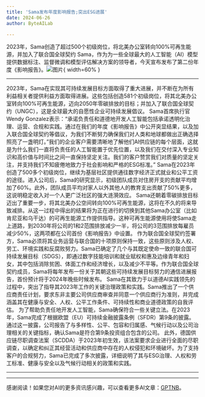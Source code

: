 ```yaml
---
title: 'Sama发布年度影响报告;突出ESG进展'
date: 2024-06-26
author: ByteAILab

---
```


2023年，Sama创造了超过500个初级岗位，将北美办公室转向100%可再生能源，并加入了联合国全球契约
Sama，作为为一些全球最大的人工智能（AI）模型提供数据标注、监督微调和模型评估解决方案的领导者，今天宣布发布了第二份年度《影响报告》。![图片](https://ai-techpark.com/wp-content/uploads/2024/06/Sama-960x540.jpg){ width=60% }

---
2023年，Sama在实现其可持续发展目标方面取得了重大进展，并不断在为所有利益相关者提供利益方面取得进展。这些包括创造581个初级岗位，将其北美办公室转向100%可再生能源，迈向2050年零碳排放的目标；并加入了联合国全球契约（UNGC），这是全球最大的自愿性企业可持续发展倡议。
Sama首席执行官Wendy Gonzalez表示：“承诺负责任和道德地开发人工智能包括承诺透明化治理、运营、合规和实践。通过在我们的年度《影响报告》中公开突显结果，以及加入联合国全球契约等倡议，为我们不断努力确保我们对人类和地球都做出正确选择照亮了一盏明灯。”我们的企业客户需要清晰地了解他们AI供应链的每个层面，这就是为什么我们一直将负责任的人工智能置于优先位置，以及我们在交付深入专业知识和高价值与时间比之间一直保持坚定关注。我们的客户赞赏我们对质量的坚定关注，并支持我们不知疲倦地致力于社会影响和严格的ESG标准。”
Sama在2023年创造了500多个初级岗位，继续为基层社区提供通往数字经济正式就业和公平工资的途径。进入公司后，Sama的研究显示，初级团队成员对住房开支的贡献平均增加了60%。此外，团队成员平均对家人以外其他人的教育支出贡献了50%更多，这说明稳定收入对一个人更广泛社区的强大涟漪效应。
Sama还朝着零碳排放目标迈出了重要一步，将其北美办公空间转向100%可再生能源，这将在不久的将来导致减排。从这一过程中得出的结果将为正在进行的切换到其他Sama办公室（比如肯尼亚和乌干达）的可再生能源工作提供指导。这种可再生能源使用将使Sama走上道路，到2030年将公司的1和2范围排放减少一半，将公司的3范围排放每雇员减少50%，这两项都在公司首份《影响报告》中设置。
作为联合国全球契约签署方，Sama必须将其业务运营与联合国的十项原则保持一致，这些原则涉及人权、劳工、环境实践和反腐败努力。Sama已确定了几个与其既定使命一致的联合国可持续发展目标（SDGS），即通过数字技能培训和就业赋权和惠及边缘青年和妇女，其中包括消除贫困、体面工作和经济增长，以及减少不平等。作为联合国全球契约成员，Sama将每年发布一份关于其朝这些可持续发展目标努力的通信进展报告，首份预计将于2024年晚些时候发布。
Sama在其致力于以道德AI实践领先的过程中，突出了指导其2023年工作的关键治理政策和实践。Sama推出了一个供应商责任计划，要求东非主要公司供应商审查并同意一个供应商行为准则，并完成涵盖其在健康与安全、人权、公平工作条件、可持续性和商业道德政策的自我评估。
为了帮助负责任地开发人工智能，Sama确保符合一些关键立法。在2023年，Sama完成了根据欧盟（EU）可持续金融披露条例（SFDR）第9条的披露。通过这一披露，公司报告了与多样性、公平、包容和归属感、气候行动以及公司治理相关的关键指标，确认Sama是符合第9条投资组合包含的公司。
此外，德国供应链尽职调查法案（SCDDA）于2023年初生效，该法案要求企业进行全面的尽职调查，以确定和纠正其经营活动和供应商中存在的人权侵犯和环境破坏。为了支持客户的合规努力，Sama已完成了多次披露，详细说明了其与ESG治理、人权和劳工标准、健康与安全以及气候行动相关的政策和实践。

---
---
感谢阅读！如果您对AI的更多资讯感兴趣，可以查看更多AI文章：[GPTNB](https://gptnb.com)。